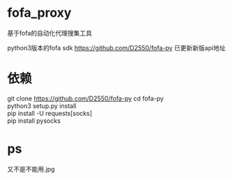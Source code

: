 # fofa_proxy
基于fofa的自动化代理搜集工具

python3版本的fofa sdk https://github.com/D2550/fofa-py 已更新新版api地址
# 依赖  
git clone https://github.com/D2550/fofa-py
cd fofa-py  
python3 setup.py install  
pip install -U requests[socks]  
pip install pysocks  
# ps
又不是不能用.jpg
